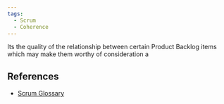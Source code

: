 ```yaml
---
tags:
  - Scrum
  - Coherence
---
```

Its the quality of the relationship between certain Product Backlog items which may make them worthy of consideration a

## References
- [Scrum Glossary](https://www.scrum.org/resources/scrum-glossary)
